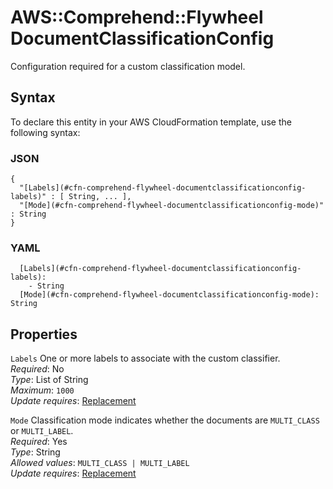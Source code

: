 # AWS::Comprehend::Flywheel DocumentClassificationConfig<a name="aws-properties-comprehend-flywheel-documentclassificationconfig"></a>

Configuration required for a custom classification model\.

## Syntax<a name="aws-properties-comprehend-flywheel-documentclassificationconfig-syntax"></a>

To declare this entity in your AWS CloudFormation template, use the following syntax:

### JSON<a name="aws-properties-comprehend-flywheel-documentclassificationconfig-syntax.json"></a>

```
{
  "[Labels](#cfn-comprehend-flywheel-documentclassificationconfig-labels)" : [ String, ... ],
  "[Mode](#cfn-comprehend-flywheel-documentclassificationconfig-mode)" : String
}
```

### YAML<a name="aws-properties-comprehend-flywheel-documentclassificationconfig-syntax.yaml"></a>

```
  [Labels](#cfn-comprehend-flywheel-documentclassificationconfig-labels): 
    - String
  [Mode](#cfn-comprehend-flywheel-documentclassificationconfig-mode): String
```

## Properties<a name="aws-properties-comprehend-flywheel-documentclassificationconfig-properties"></a>

`Labels`  <a name="cfn-comprehend-flywheel-documentclassificationconfig-labels"></a>
One or more labels to associate with the custom classifier\.  
*Required*: No  
*Type*: List of String  
*Maximum*: `1000`  
*Update requires*: [Replacement](https://docs.aws.amazon.com/AWSCloudFormation/latest/UserGuide/using-cfn-updating-stacks-update-behaviors.html#update-replacement)

`Mode`  <a name="cfn-comprehend-flywheel-documentclassificationconfig-mode"></a>
Classification mode indicates whether the documents are `MULTI_CLASS` or `MULTI_LABEL`\.  
*Required*: Yes  
*Type*: String  
*Allowed values*: `MULTI_CLASS | MULTI_LABEL`  
*Update requires*: [Replacement](https://docs.aws.amazon.com/AWSCloudFormation/latest/UserGuide/using-cfn-updating-stacks-update-behaviors.html#update-replacement)